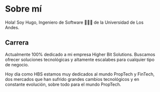 # Sobre mí 
Hola! Soy Hugo, Ingeniero de Software 👨🏻‍💻 de la Universidad de Los Andes. 

## Carrera
Actualmente 100% dedicado a mi empresa Higher Bit Solutions. Buscamos ofrecer soluciones tecnológicas y altamente escalabes para cualquier tipo de negocio.

Hoy día como HBS estamos muy dedicados al mundo PropTech y FinTech, dos mercados que han sufrido grandes cambios tecnológicos y en constante evolución, sobre todo para el mundo PropTech.

